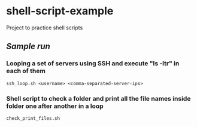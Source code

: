 # shell-script-example
Project to practice shell scripts


## _Sample run_

### Looping a set of servers using SSH and execute "ls -ltr" in each of them
```
ssh_loop.sh <username> <comma-separated-server-ips>
```

### Shell script to check a folder and print all the file names inside folder one after another in a loop
```
check_print_files.sh 
```